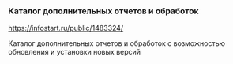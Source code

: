 ### Каталог дополнительных отчетов и обработок

https://infostart.ru/public/1483324/

Каталог дополнительных отчетов и обработок с возможностью обновления и установки новых версий
